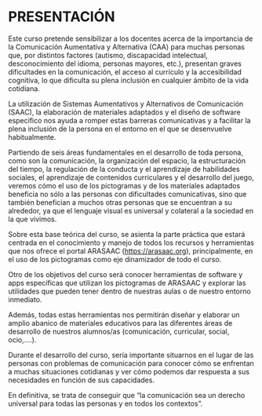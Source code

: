 # PRESENTACIÓN

Este curso pretende sensibilizar a los docentes acerca de la importancia de la Comunicación Aumentativa y Alternativa (CAA) para muchas personas que, por distintos factores (autismo, discapacidad intelectual, desconocimiento del idioma, personas mayores, etc.), presentan graves dificultades en la comunicación, el acceso al currículo y la accesibilidad cognitiva, lo que dificulta su plena inclusión en cualquier ámbito de la vida cotidiana.

La utilización de Sistemas Aumentativos y Alternativos de Comunicación (SAAC), la elaboración de materiales adaptados y el diseño de software específico nos ayuda a romper estas barreras comunicativas y a facilitar la plena inclusión de la persona en el entorno en el que se desenvuelve habitualmente.

Partiendo de seis áreas fundamentales en el desarrollo de toda persona, como son la comunicación, la organización del espacio, la estructuración del tiempo, la regulación de la conducta y el aprendizaje de habilidades sociales, el aprendizaje de contenidos curriculares y el desarrollo del juego, veremos cómo el uso de los pictogramas y de los materiales adaptados beneficia no sólo a las personas con dificultades comunicativas, sino que también benefician a muchos otras personas que se encuentran a su alrededor, ya que el lenguaje visual es universal y colateral a la sociedad en la que vivimos.

Sobre esta base teórica del curso, se asienta la parte práctica que estará centrada en el conocimiento y manejo de todos los recursos y herramientas que nos ofrece el portal ARASAAC (https://arasaac.org), principalmente, en el uso de los pictogramas como eje dinamizador de todo el curso.

Otro de los objetivos del curso será conocer herramientas de software y apps específicas que utilizan los pictogramas de ARASAAC y explorar las utilidades que pueden tener dentro de nuestras aulas o de nuestro entorno inmediato.

Además, todas estas herramientas nos permitirán diseñar y elaborar un amplio abanico de materiales educativos para las diferentes áreas de desarrollo de nuestros alumnos/as (comunicación, curricular, social, ocio,….).

Durante el desarrollo del curso, sería importante situarnos en el lugar de las personas con problemas de comunicación para conocer cómo se enfrentan a muchas situaciones cotidianas y ver cómo podemos dar respuesta a sus necesidades en función de sus capacidades.

En definitiva, se trata de conseguir que “la comunicación sea un derecho universal para todas las personas y en todos los contextos”.
